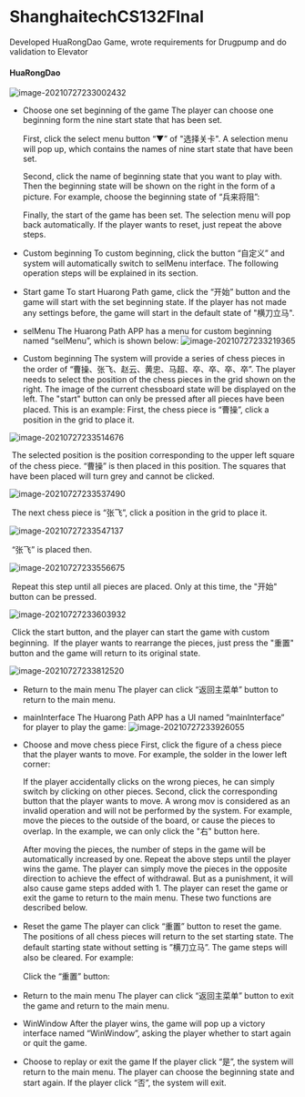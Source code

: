 # ShanghaitechCS132FInal
Developed HuaRongDao Game, wrote requirements for Drugpump and do validation to Elevator

#### HuaRongDao

![image-20210727233002432](C:\Users\asus\AppData\Roaming\Typora\typora-user-images\image-20210727233002432.png)

- Choose one set beginning of the game
  The player can choose one beginning form the nine start state that has been set. 

  First, click the select menu button “▼” of "选择关卡". A selection menu will pop up, which contains the names of nine start state that have been set.

  Second, click the name of beginning state that you want to play with. Then the beginning state will be shown on the right in the form of a picture. For example, choose the beginning state of “兵来将阻”:

  Finally, the start of the game has been set. The selection menu will pop back automatically. If the player wants to reset, just repeat the above steps.

- Custom beginning
  To custom beginning, click the button “自定义” and system will automatically switch to selMenu interface. The following operation steps will be explained in its section.

- Start game
  To start Huarong Path game, click the “开始” button and the game will start with the set beginning state. If the player has not made any settings before, the game will start in the default state of "横刀立马".

- selMenu
  The Huarong Path APP has a menu for custom beginning named “selMenu”, which is shown below: ![image-20210727233219365](C:\Users\asus\AppData\Roaming\Typora\typora-user-images\image-20210727233219365.png)

- Custom beginning
  The system will provide a series of chess pieces in the order of “曹操、张飞、赵云、黄忠、马超、卒、卒、卒、卒”. The player needs to select the position of the chess pieces in the grid shown on the right. The image of the current chessboard state will be displayed on the left. The "start" button can only be pressed after all pieces have been placed.
  This is an example:
  First, the chess piece is “曹操”, click a position in the grid to place it.

![image-20210727233514676](C:\Users\asus\AppData\Roaming\Typora\typora-user-images\image-20210727233514676.png)

​		The selected position is the position corresponding to the upper left square of the chess piece. “曹操” is then placed in this 		position. The squares that have been placed will turn grey and cannot be clicked.

![image-20210727233537490](C:\Users\asus\AppData\Roaming\Typora\typora-user-images\image-20210727233537490.png)

​		The next chess piece is “张飞”, click a position in the grid to place it.

![image-20210727233547137](C:\Users\asus\AppData\Roaming\Typora\typora-user-images\image-20210727233547137.png)

​		“张飞” is placed then. 

![image-20210727233556675](C:\Users\asus\AppData\Roaming\Typora\typora-user-images\image-20210727233556675.png)

​		Repeat this step until all pieces are placed. Only at this time, the "开始" button can be pressed.

![image-20210727233603932](C:\Users\asus\AppData\Roaming\Typora\typora-user-images\image-20210727233603932.png)

​		Click the start button, and the player can start the game with custom beginning. 
​		If the player wants to rearrange the pieces, just press the "重置" button and the game will return to its original state.

![image-20210727233812520](C:\Users\asus\AppData\Roaming\Typora\typora-user-images\image-20210727233812520.png)

- Return to the main menu
  The player can click “返回主菜单” button to return to the main menu.

- mainInterface
  The Huarong Path APP has a UI named ”mainInterface” for player to play the game: ![image-20210727233926055](C:\Users\asus\AppData\Roaming\Typora\typora-user-images\image-20210727233926055.png)

- Choose and move chess piece
  First, click the figure of a chess piece that the player wants to move. For example, the solder in the lower left corner:

  If the player accidentally clicks on the wrong pieces, he can simply switch by clicking on other pieces.
   Second, click the corresponding button that the player wants to move. A wrong mov is considered as an invalid operation and will not be performed by the system. For example, move the pieces to the outside of the board, or cause the pieces to overlap. In the example, we can only click the "右" button here.

  After moving the pieces, the number of steps in the game will be automatically increased by one.
  Repeat the above steps until the player wins the game.
  The player can simply move the pieces in the opposite direction to achieve the effect of withdrawal. But as a punishment, it will also cause game steps added with 1. The player can reset the game or exit the game to return to the main menu. These two functions are described below.

- Reset the game
  The player can click “重置” button to reset the game. The positions of all chess pieces will return to the set starting state.  The default starting state without setting is ”横刀立马”. The game steps will also be cleared. For example:

  Click the “重置” button:

- Return to the main menu
    The player can click “返回主菜单” button to exit the game and return to the main menu.

- WinWindow
    After the player wins, the game will pop up a victory interface named “WinWindow”, asking the player whether to start again or quit the game.

- Choose to replay or exit the game
    If the player click “是”, the system will return to the main menu.  The player can choose the beginning state and start again.
    If the player click “否”, the system will exit. 